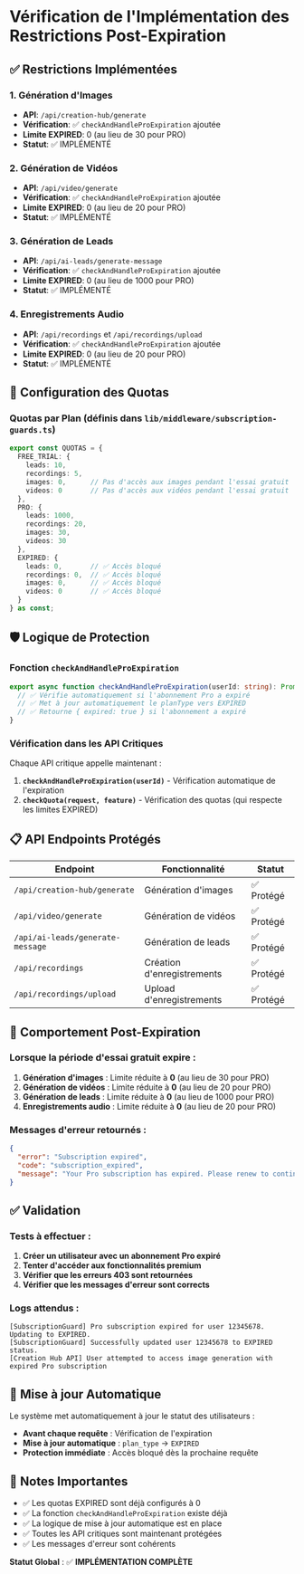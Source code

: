 # Vérification de l'Implémentation des Restrictions Post-Expiration

## ✅ Restrictions Implémentées

### 1. **Génération d'Images** 
- **API**: `/api/creation-hub/generate`
- **Vérification**: ✅ `checkAndHandleProExpiration` ajoutée
- **Limite EXPIRED**: 0 (au lieu de 30 pour PRO)
- **Statut**: ✅ IMPLÉMENTÉ

### 2. **Génération de Vidéos**
- **API**: `/api/video/generate`
- **Vérification**: ✅ `checkAndHandleProExpiration` ajoutée
- **Limite EXPIRED**: 0 (au lieu de 20 pour PRO)
- **Statut**: ✅ IMPLÉMENTÉ

### 3. **Génération de Leads**
- **API**: `/api/ai-leads/generate-message`
- **Vérification**: ✅ `checkAndHandleProExpiration` ajoutée
- **Limite EXPIRED**: 0 (au lieu de 1000 pour PRO)
- **Statut**: ✅ IMPLÉMENTÉ

### 4. **Enregistrements Audio**
- **API**: `/api/recordings` et `/api/recordings/upload`
- **Vérification**: ✅ `checkAndHandleProExpiration` ajoutée
- **Limite EXPIRED**: 0 (au lieu de 20 pour PRO)
- **Statut**: ✅ IMPLÉMENTÉ

## 🔧 Configuration des Quotas

### Quotas par Plan (définis dans `lib/middleware/subscription-guards.ts`)

```typescript
export const QUOTAS = {
  FREE_TRIAL: {
    leads: 10,
    recordings: 5,
    images: 0,      // Pas d'accès aux images pendant l'essai gratuit
    videos: 0       // Pas d'accès aux vidéos pendant l'essai gratuit
  },
  PRO: {
    leads: 1000,
    recordings: 20,
    images: 30,
    videos: 30
  },
  EXPIRED: {
    leads: 0,       // ✅ Accès bloqué
    recordings: 0,  // ✅ Accès bloqué
    images: 0,      // ✅ Accès bloqué
    videos: 0       // ✅ Accès bloqué
  }
} as const;
```

## 🛡️ Logique de Protection

### Fonction `checkAndHandleProExpiration`

```typescript
export async function checkAndHandleProExpiration(userId: string): Promise<{ expired: boolean; updated?: boolean }> {
  // ✅ Vérifie automatiquement si l'abonnement Pro a expiré
  // ✅ Met à jour automatiquement le planType vers EXPIRED
  // ✅ Retourne { expired: true } si l'abonnement a expiré
}
```

### Vérification dans les API Critiques

Chaque API critique appelle maintenant :

1. **`checkAndHandleProExpiration(userId)`** - Vérification automatique de l'expiration
2. **`checkQuota(request, feature)`** - Vérification des quotas (qui respecte les limites EXPIRED)

## 📋 API Endpoints Protégés

| Endpoint | Fonctionnalité | Statut |
|----------|----------------|--------|
| `/api/creation-hub/generate` | Génération d'images | ✅ Protégé |
| `/api/video/generate` | Génération de vidéos | ✅ Protégé |
| `/api/ai-leads/generate-message` | Génération de leads | ✅ Protégé |
| `/api/recordings` | Création d'enregistrements | ✅ Protégé |
| `/api/recordings/upload` | Upload d'enregistrements | ✅ Protégé |

## 🎯 Comportement Post-Expiration

### Lorsque la période d'essai gratuit expire :

1. **Génération d'images** : Limite réduite à **0** (au lieu de 30 pour PRO)
2. **Génération de vidéos** : Limite réduite à **0** (au lieu de 20 pour PRO)
3. **Génération de leads** : Limite réduite à **0** (au lieu de 1000 pour PRO)
4. **Enregistrements audio** : Limite réduite à **0** (au lieu de 20 pour PRO)

### Messages d'erreur retournés :

```json
{
  "error": "Subscription expired",
  "code": "subscription_expired",
  "message": "Your Pro subscription has expired. Please renew to continue accessing premium features."
}
```

## ✅ Validation

### Tests à effectuer :

1. **Créer un utilisateur avec un abonnement Pro expiré**
2. **Tenter d'accéder aux fonctionnalités premium**
3. **Vérifier que les erreurs 403 sont retournées**
4. **Vérifier que les messages d'erreur sont corrects**

### Logs attendus :

```
[SubscriptionGuard] Pro subscription expired for user 12345678. Updating to EXPIRED.
[SubscriptionGuard] Successfully updated user 12345678 to EXPIRED status.
[Creation Hub API] User attempted to access image generation with expired Pro subscription
```

## 🔄 Mise à jour Automatique

Le système met automatiquement à jour le statut des utilisateurs :

- **Avant chaque requête** : Vérification de l'expiration
- **Mise à jour automatique** : `plan_type` → `EXPIRED`
- **Protection immédiate** : Accès bloqué dès la prochaine requête

## 📝 Notes Importantes

- ✅ Les quotas EXPIRED sont déjà configurés à 0
- ✅ La fonction `checkAndHandleProExpiration` existe déjà
- ✅ La logique de mise à jour automatique est en place
- ✅ Toutes les API critiques sont maintenant protégées
- ✅ Les messages d'erreur sont cohérents

**Statut Global** : ✅ **IMPLÉMENTATION COMPLÈTE** 